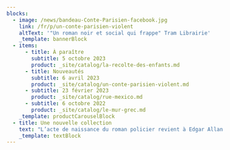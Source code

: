 ```yaml
---
blocks:
  - image: /news/bandeau-Conte-Parisien-facebook.jpg
    link: /fr/p/un-conte-parisien-violent
    altText: '"Un roman noir et social qui frappe" Tram Librairie'
    _template: bannerBlock
  - items:
      - title: À paraître
        subtitle: 5 octobre 2023
        product: _site/catalog/la-recolte-des-enfants.md
      - title: Nouveautés
        subtitle: 6 avril 2023
        product: _site/catalog/un-conte-parisien-violent.md
      - subtitle: 23 février 2023
        product: _site/catalog/rue-mexico.md
      - subtitle: 6 octobre 2022
        product: _site/catalog/le-mur-grec.md
    _template: productCarouselBlock
  - title: Une nouvelle collection
    text: "L’acte de naissance du roman policier revient à Edgar Allan Poe, poète et écrivain de littérature fantastique. Dans son sillage, des auteurs de référence comme Conan Doyle, Agatha Christie, Jim Thompson, Fred Vargas et tant d’autres, se nourrissent d’influences diverses. Ils et elles ont créé un va-et-vient chaque jour plus riche entre les genres.\_\n\nLes nouvelles générations débordent le cadre fixé par les codes. Les éléments du polar se retrouvent dans la science-fiction, le fantastique imprègne le noir, et la littérature dite « blanche » s’empare de ces références populaires. Les imaginaires fusionnent.\n\n[> Lire la suite](/fr/page/a-propos)\n"
    _template: textBlock
---
```




